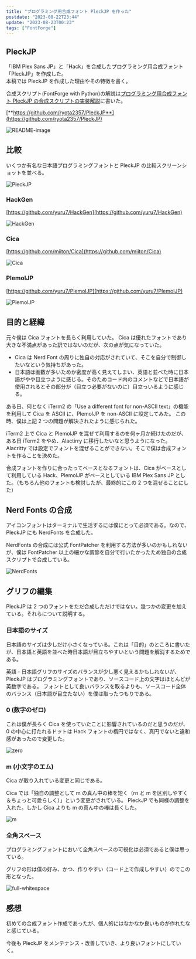 ```yaml
---
title: "プログラミング用合成フォント PleckJP を作った"
postdate: "2023-08-22T23:44"
update: "2023-08-23T00:23"
tags: ["FontForge"]
---
```


## PleckJP

「IBM Plex Sans JP」と「Hack」を合成したプログラミング用合成フォント「PleckJP」を作成した。  
本稿では PleckJP を作成した理由やその特徴を書く。

合成スクリプト(FontForge with Python)の解説は[プログラミング用合成フォント PleckJP の合成スクリプトの実装解説](../pleck-jp-impl-exp)に書いた。

[**https://github.com/ryota2357/PleckJP**](https://github.com/ryota2357/PleckJP)

![README-image](./PleckJP-README.png)

## 比較

いくつか有名な日本語プログラミングフォントと PleckJP の比較スクリーンショットを並べる。

![PleckJP](./PleckJP.png)

### HackGen

[https://github.com/yuru7/HackGen](https://github.com/yuru7/HackGen)

![HackGen](./HackGen.png)

### Cica

[https://github.com/miiton/Cica](https://github.com/miiton/Cica)

![Cica](./Cica.png)

### PlemolJP

[https://github.com/yuru7/PlemolJP](https://github.com/yuru7/PlemolJP)

![PlemolJP](./PlemolJP.png)

## 目的と経緯

元々僕は Cica フォントを長らく利用していた。
Cica は優れたフォントであり大きな不満点があった訳ではないのだが、次の点が気になっていた。

- Cica は Nerd Font の周りに独自の対応がされていて、そこを自分で制御したいなという気持ちがあった。
- 日本語は画数が多いためか密度が高く見えてしまい、英語と並べた時に日本語がやや目立つように感じる。そのためコード内のコメントなどで日本語が使用されるとその部分が（目立つ必要がないのに）目立っいるように感じる。

ある日、何となく iTerm2 の「Use a different font for non-ASCII text」の機能を利用して Cica を ASCII に、PlemolJP を non-ASCII に設定してみた。
この時、僕は上記 2 つの問題が解決されたように感じられた。

iTerm2 上で Cica と PlemolJP を混ぜて利用するのを何ヶ月か続けたのだが、ある日 iTerm2 をやめ、Alactirry に移行したいなと思うようになった。
Alacritty では設定でフォントを混ぜることができない。そこで僕は合成フォントを作ることを決めた。

合成フォントを作りに合ったってベースとなるフォントは、Cica がベースとして利用している Hack、PlemolJP がベースとしている IBM Plex Sans JP とした。（もちろん他のフォントも検討したが、最終的にこの 2 つを混ぜることにした）

## Nerd Fonts の合成

アイコンフォントはターミナルで生活するには僕にとって必須である。なので、PleckJP にも NerdFonts を合成した。

NerdFonts の合成には公式 FontPatcher を利用する方法が多いのかもしれないが、僕は FontPatcher 以上の細かな調節を自分で行いたかったため独自の合成スクリプトで合成している。

![NerdFonts](./NerdFonts.png)

## グリフの編集

PleckJP は 2 つのフォントをただ合成しただけではない。幾つかの変更を加えている。それらについて説明する。

### 日本語のサイズ

日本語のサイズは少しだけ小さくなっている。これは「目的」のところに書いたが、日本語と英語を並べた時日本語が目立ちやすいという問題を解消するためである。

英語・日本語グリフのサイズのバランスが少し悪く見えるかもしれないが、PleckJP はプログラミングフォントであり、ソースコード上の文字はほとんどが英数字である。
フォントとして良いバランスを取るよりも、ソースコード全体のバランス（日本語が目立たない）を僕は取ったつもりである。

### 0 (数字のゼロ)

これは僕が長らく Cica を使っていたことに影響されているのだと思うのだが、0 の中心に打たれるドットは Hack フォントの楕円ではなく、真円でないと違和感があったので変更した。

![zero](./zero.png)

### m (小文字のエム)

Cica が取り入れている変更と同じである。

Cica では「独自の調整として m の真ん中の棒を短く（rn と m を区別しやすく＆ちょっと可愛らしく）」という変更がされている。
PleckJP でも同様の調整を入れた。しかし Cica よりも m の真ん中の棒は長くした。

![m](./m.png)

### 全角スペース

プログラミングフォントにおいて全角スペースの可視化は必須であると僕は思っている。

グリフの形は僕の好み、かつ、作りやすい（コード上で作成しやすい）のでこの形となった。

![full-whitespace](./full-whitespace.png)

## 感想

初めての合成フォント作成であったが、個人的にはなかなか良いものが作れたなと感じている。

今後も PleckJP をメンテナンス・改善していき、より良いフォントにしていく。
